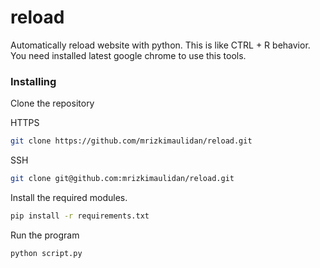 # reload

Automatically reload website with python. This is like CTRL + R behavior. You need installed latest google chrome to use this tools.

### Installing

Clone the repository

HTTPS

```bash
git clone https://github.com/mrizkimaulidan/reload.git
```

SSH

```bash
git clone git@github.com:mrizkimaulidan/reload.git
```

Install the required modules.

```bash
pip install -r requirements.txt
```

Run the program

```bash
python script.py
```
